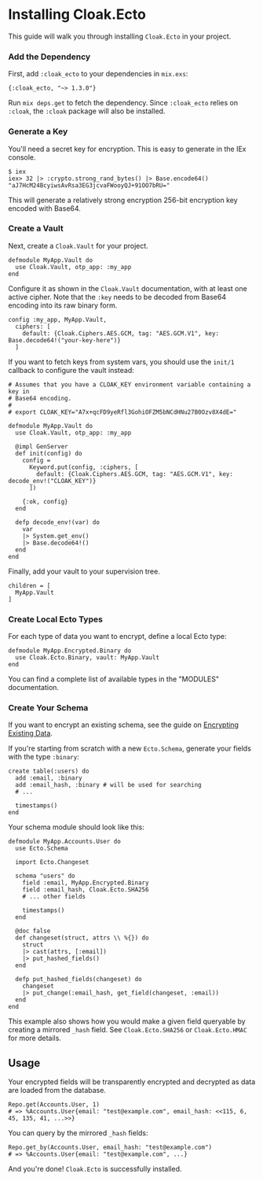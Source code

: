 # Installing Cloak.Ecto

This guide will walk you through installing `Cloak.Ecto` in your project.

### Add the Dependency

First, add `:cloak_ecto` to your dependencies in `mix.exs`:

    {:cloak_ecto, "~> 1.3.0"}

Run `mix deps.get` to fetch the dependency. Since `:cloak_ecto` relies
on `:cloak`, the `:cloak` package will also be installed.

### Generate a Key

You'll need a secret key for encryption. This is easy to generate in the
IEx console.

    $ iex
    iex> 32 |> :crypto.strong_rand_bytes() |> Base.encode64()
    "aJ7HcM24BcyiwsAvRsa3EG3jcvaFWooyQJ+91OO7bRU="

This will generate a relatively strong encryption 256-bit encryption
key encoded with Base64.

### Create a Vault

Next, create a `Cloak.Vault` for your project.

    defmodule MyApp.Vault do
      use Cloak.Vault, otp_app: :my_app
    end

Configure it as shown in the `Cloak.Vault` documentation, with at least one
active cipher. Note that the `:key` needs to be decoded from Base64 encoding into
its raw binary form.

    config :my_app, MyApp.Vault,
      ciphers: [
        default: {Cloak.Ciphers.AES.GCM, tag: "AES.GCM.V1", key: Base.decode64!("your-key-here")}
      ]

If you want to fetch keys from system vars, you should use the `init/1` callback
to configure the vault instead:

    # Assumes that you have a CLOAK_KEY environment variable containing a key in
    # Base64 encoding.
    #
    # export CLOAK_KEY="A7x+qcFD9yeRfl3GohiOFZM5bNCdHNu27B0Ozv8X4dE="

    defmodule MyApp.Vault do
      use Cloak.Vault, otp_app: :my_app

      @impl GenServer
      def init(config) do
        config =
          Keyword.put(config, :ciphers, [
            default: {Cloak.Ciphers.AES.GCM, tag: "AES.GCM.V1", key: decode_env!("CLOAK_KEY")}
          ])

        {:ok, config}
      end

      defp decode_env!(var) do
        var
        |> System.get_env()
        |> Base.decode64!()
      end
    end

Finally, add your vault to your supervision tree.

    children = [
      MyApp.Vault
    ]

### Create Local Ecto Types

For each type of data you want to encrypt, define a local Ecto type:

    defmodule MyApp.Encrypted.Binary do
      use Cloak.Ecto.Binary, vault: MyApp.Vault
    end

You can find a complete list of available types in the "MODULES" documentation.

### Create Your Schema

If you want to encrypt an existing schema, see the guide on [Encrypting
Existing Data](encrypt_existing_data.html).

If you're starting from scratch with a new `Ecto.Schema`, generate your
fields with the type `:binary`:

    create table(:users) do
      add :email, :binary
      add :email_hash, :binary # will be used for searching
      # ...

      timestamps()
    end

Your schema module should look like this:

    defmodule MyApp.Accounts.User do
      use Ecto.Schema

      import Ecto.Changeset

      schema "users" do
        field :email, MyApp.Encrypted.Binary
        field :email_hash, Cloak.Ecto.SHA256
        # ... other fields

        timestamps()
      end

      @doc false
      def changeset(struct, attrs \\ %{}) do
        struct
        |> cast(attrs, [:email])
        |> put_hashed_fields()
      end

      defp put_hashed_fields(changeset) do
        changeset
        |> put_change(:email_hash, get_field(changeset, :email))
      end
    end

This example also shows how you would make a given field queryable by
creating a mirrored `_hash` field. See `Cloak.Ecto.SHA256` or
`Cloak.Ecto.HMAC` for more details.

## Usage

Your encrypted fields will be transparently encrypted and decrypted as
data are loaded from the database.

    Repo.get(Accounts.User, 1)
    # => %Accounts.User{email: "test@example.com", email_hash: <<115, 6, 45, 135, 41, ...>>}

You can query by the mirrored `_hash` fields:

    Repo.get_by(Accounts.User, email_hash: "test@example.com")
    # => %Accounts.User{email: "test@example.com", ...}

And you're done! `Cloak.Ecto` is successfully installed.
